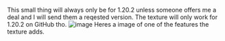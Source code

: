 This small thing will always only be for 1.20.2 unless someone offers me a deal and I will send them a reqested version. The texture will only work for 1.20.2 on GitHub tho. 
![image](https://github.com/oskarhito/Minecraft-BetterGui/assets/130504335/e5dc5803-b893-42ba-b174-8df0d396ceef)
Heres a image of one of the features the texture adds. 
